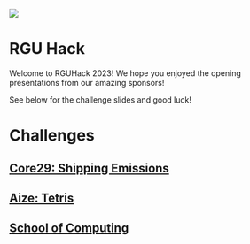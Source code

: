 
<p float="left">
 <img src="https://rguhack.uk/images/logov2-1920.png" />
 <h1> RGU Hack </h1>
 Welcome to RGUHack 2023! We hope you enjoyed the opening presentations from our amazing sponsors!
 
 See below for the challenge slides and good luck!
 
 # Challenges
 ## [Core29: Shipping Emissions]()
 ## [Aize: Tetris]()
 ## [School of Computing]()
</p>
